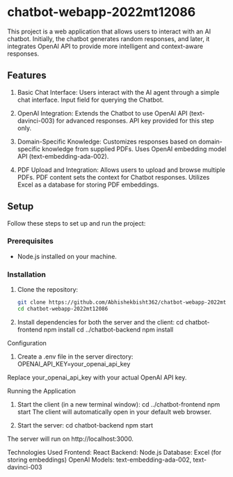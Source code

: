# chatbot-webapp-2022mt12086

This project is a web application that allows users to interact with an AI chatbot. Initially, the chatbot generates random responses, and later, it integrates OpenAI API to provide more intelligent and context-aware responses.

## Features

1. Basic Chat Interface:
   Users interact with the AI agent through a simple chat interface.
   Input field for querying the Chatbot.

2. OpenAI Integration:
   Extends the Chatbot to use OpenAI API (text-davinci-003) for advanced responses.
   API key provided for this step only.

3. Domain-Specific Knowledge:
   Customizes responses based on domain-specific knowledge from supplied PDFs.
   Uses OpenAI embedding model API (text-embedding-ada-002).

4. PDF Upload and Integration:
   Allows users to upload and browse multiple PDFs.
   PDF content sets the context for Chatbot responses.
   Utilizes Excel as a database for storing PDF embeddings.

## Setup

Follow these steps to set up and run the project:

### Prerequisites

- Node.js installed on your machine.

### Installation

1. Clone the repository:

   ```bash
   git clone https://github.com/Abhishekbisht362/chatbot-webapp-2022mt12086.git
   cd chatbot-webapp-2022mt12086

2. Install dependencies for both the server and the client:
cd chatbot-frontend
npm install
cd ../chatbot-backend
npm install

Configuration
1. Create a .env file in the server directory:
OPENAI_API_KEY=your_openai_api_key

Replace your_openai_api_key with your actual OpenAI API key.

Running the Application
1. Start the client (in a new terminal window):
  cd ../chatbot-frontend
  npm start
The client will automatically open in your default web browser.

2. Start the server:
  cd chatbot-backend
  npm start

The server will run on http://localhost:3000.

Technologies Used
Frontend: React
Backend: Node.js
Database: Excel (for storing embeddings)
OpenAI Models: text-embedding-ada-002, text-davinci-003
